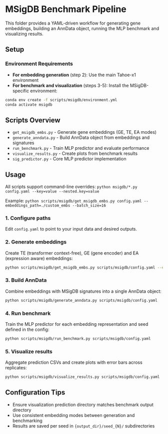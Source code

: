 # MSigDB Benchmark Pipeline

This folder provides a YAML-driven workflow for generating gene embeddings, building an AnnData object, running the MLP benchmark and visualizing results.

## Setup

### Environment Requirements
- **For embedding generation** (step 2): Use the main Tahoe-x1 environment
- **For benchmark and visualization** (steps 3-5): Install the MSigDB-specific environment:

```bash
conda env create -f scripts/msigdb/environment.yml
conda activate msigdb
```

## Scripts Overview
- `get_msigdb_embs.py` - Generate gene embeddings (GE, TE, EA modes)
- `generate_anndata.py` - Build AnnData object from embeddings and signatures  
- `run_benchmark.py` - Train MLP predictor and evaluate performance
- `visualize_results.py` - Create plots from benchmark results
- `sig_predictor.py` - Core MLP predictor implementation

## Usage

All scripts support command-line overrides: `python msigdb/*.py config.yaml --key=value --nested.key=value`

Example: `python scripts/msigdb/get_msigdb_embs.py config.yaml --embeddings_path=./custom_embs --batch_size=16`

### 1. Configure paths
Edit `config.yaml` to point to your input data and desired outputs.

### 2. Generate embeddings
Create TE (transformer context-free), GE (gene encoder) and EA (expression aware) embeddings:

```bash
python scripts/msigdb/get_msigdb_embs.py scripts/msigdb/config.yaml --embeddings_path="./new"
```

### 3. Build AnnData
Combine embeddings with MSigDB signatures into a single AnnData object:

```bash
python scripts/msigdb/generate_anndata.py scripts/msigdb/config.yaml
```

### 4. Run benchmark
Train the MLP predictor for each embedding representation and seed defined in the config:

```bash
python scripts/msigdb/run_benchmark.py scripts/msigdb/config.yaml
```

### 5. Visualize results
Aggregate prediction CSVs and create plots with error bars across replicates:

```bash
python scripts/msigdb/visualize_results.py scripts/msigdb/config.yaml
```

## Configuration Tips
- Ensure visualization prediction directory matches benchmark output directory
- Use consistent embedding modes between generation and benchmarking  
- Results are saved per seed in `{output_dir}/seed_{N}/` subdirectories
